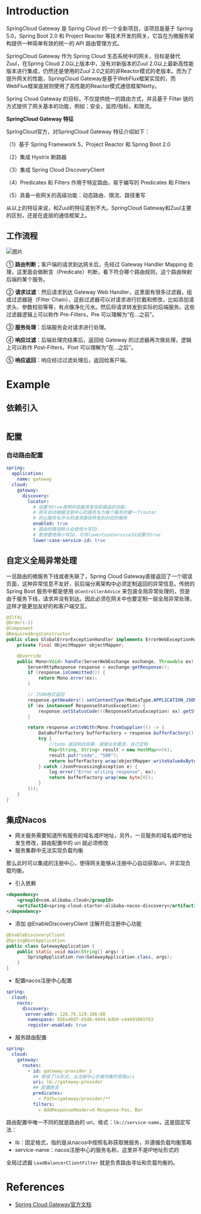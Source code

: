 # Introduction

SpringCloud Gateway 是 Spring Cloud 的一个全新项目，该项目是基于 Spring 5.0，Spring Boot 2.0 和 Project Reactor 等技术开发的网关，它旨在为微服务架构提供一种简单有效的统一的 API 路由管理方式。

SpringCloud Gateway 作为 Spring Cloud 生态系统中的网关，目标是替代 Zuul，在Spring Cloud 2.0以上版本中，没有对新版本的Zuul 2.0以上最新高性能版本进行集成，仍然还是使用的Zuul 2.0之前的非Reactor模式的老版本。而为了提升网关的性能，SpringCloud Gateway是基于WebFlux框架实现的，而WebFlux框架底层则使用了高性能的Reactor模式通信框架Netty。

Spring Cloud Gateway 的目标，不仅提供统一的路由方式，并且基于 Filter 链的方式提供了网关基本的功能，例如：安全，监控/指标，和限流。



**SpringCloud Gateway 特征**

SpringCloud官方，对SpringCloud Gateway 特征介绍如下：

（1）基于 Spring Framework 5，Project Reactor 和 Spring Boot 2.0

（2）集成 Hystrix 断路器

（3）集成 Spring Cloud DiscoveryClient

（4）Predicates 和 Filters 作用于特定路由，易于编写的 Predicates 和 Filters

（5）具备一些网关的高级功能：动态路由、限流、路径重写

从以上的特征来说，和Zuul的特征差别不大。SpringCloud Gateway和Zuul主要的区别，还是在底层的通信框架上。





## 工作流程

![图片](https://oss.xubighead.top/oss/image/202506/1930435690312601602.jpg)

① **路由判断**；客户端的请求到达网关后，先经过 Gateway Handler Mapping 处理，这里面会做断言（Predicate）判断，看下符合哪个路由规则，这个路由映射后端的某个服务。

② **请求过滤**：然后请求到达 Gateway Web Handler，这里面有很多过滤器，组成过滤器链（Filter Chain），这些过滤器可以对请求进行拦截和修改，比如添加请求头、参数校验等等，有点像净化污水。然后将请求转发到实际的后端服务。这些过滤器逻辑上可以称作 Pre-Filters，Pre 可以理解为“在...之前”。

③ **服务处理**：后端服务会对请求进行处理。

④ **响应过滤**：后端处理完结果后，返回给 Gateway 的过滤器再次做处理，逻辑上可以称作 Post-Filters，Post 可以理解为“在...之后”。

⑤ **响应返回**：响应经过过滤处理后，返回给客户端。




# Example

## 依赖引入

```xml

```



## 配置

### 自动路由配置

```yaml
spring:
  application:
    name: gateway
  cloud:
    gateway:
      discovery:
        locator:
          # 设置为true表明开启服务发现和路由的功能，
          # 网关自动根据注册中心的服务名为每个服务创建一个router
          # 将以服务名开头的请求路径转发到对应的服务
          enabled: true
          # 路由的路径默认会使用大写ID，
          # 若想要使用小写ID，可将lowerCaseServiceId设置为true
          lower-case-service-id: true
```



## 自定义全局异常处理

一旦路由的微服务下线或者失联了，Spring Cloud Gateway直接返回了一个错误页面，这种异常信息不友好，前后端分离架构中必须定制返回的异常信息。传统的Spring Boot 服务中都是使用 `@ControllerAdvice` 来包装全局异常处理的，但是由于服务下线，请求并没有到达。因此必须在网关中也要定制一层全局异常处理，这样才能更加友好的和客户端交互。



```java
@Slf4j
@Order(-1)
@Component
@RequiredArgsConstructor
public class GlobalErrorExceptionHandler implements ErrorWebExceptionHandler {
    private final ObjectMapper objectMapper;

    @Override
    public Mono<Void> handle(ServerWebExchange exchange, Throwable ex) {
        ServerHttpResponse response = exchange.getResponse();
        if (response.isCommitted()) {
            return Mono.error(ex);
        }

        // JSON格式返回
        response.getHeaders().setContentType(MediaType.APPLICATION_JSON);
        if (ex instanceof ResponseStatusException) {
            response.setStatusCode(((ResponseStatusException) ex).getStatus());
        }

        return response.writeWith(Mono.fromSupplier(() -> {
            DataBufferFactory bufferFactory = response.bufferFactory();
            try {
                //todo 返回响应结果，根据业务需求，自己定制
                Map<String, String> result = new HashMap<>(6);
                result.put("code", "500");
                return bufferFactory.wrap(objectMapper.writeValueAsBytes(result));
            } catch (JsonProcessingException e) {
                log.error("Error writing response", ex);
                return bufferFactory.wrap(new byte[0]);
            }
        }));
    }
}
```



## 集成Nacos

- 网关服务需要知道所有服务的域名或IP地址，另外，一旦服务的域名或IP地址发生修改，路由配置中的 uri 就必须修改
- 服务集群中无法实现负载均衡



那么此时可以集成的注册中心，使得网关能够从注册中心自动获取uri，并实现负载均衡。



- 引入依赖

```xml
<dependency>
    <groupId>com.alibaba.cloud</groupId>
    <artifactId>spring-cloud-starter-alibaba-nacos-discovery</artifactId>
</dependency>
```



- 添加 @EnableDiscoveryClient 注解开启注册中心功能

```java
@EnableDiscoveryClient
@SpringBootApplication
public class GatewayApplication {
    public static void main(String[] args) {
        SpringApplication.run(GatewayApplication.class, args);
    }
}
```



- 配置nacos注册中心配置

```yaml
spring:
  cloud:
    nacos:
      discovery:
       server-addr: 120.76.129.106:80
        namespace: 856a40d7-6548-4494-bdb9-c44491865f63
        register-enabled: true
```



- 服务路由配置

```yaml
spring:
  cloud:
    gateway:
      routes:
        - id: gateway-provider_1
          ## 使用了lb形式，从注册中心负载均衡的获取uri
          uri: lb://gateway-provider
          ## 配置断言
          predicates:
            - Path=/gateway/provider/**
          filters:
            - AddResponseHeader=X-Response-Foo, Bar
```



路由配置中唯一不同的就是路由的 uri，格式：`lb://service-name`，这是固定写法：

- lb：固定格式，指的是从nacos中按照名称获取微服务，并遵循负载均衡策略
- service-name：nacos注册中心的服务名称，这里并不是IP地址形式的

全局过滤器 `LoadBalancerClientFilter` 就是负责路由寻址和负载均衡的。





# References

- [Spring Cloud Gateway官方文档](https://docs.spring.io/spring-cloud-gateway/docs/2.2.9.RELEASE/reference/html/)
